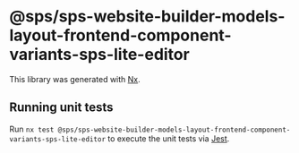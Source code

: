 # @sps/sps-website-builder-models-layout-frontend-component-variants-sps-lite-editor

This library was generated with [Nx](https://nx.dev).

## Running unit tests

Run `nx test @sps/sps-website-builder-models-layout-frontend-component-variants-sps-lite-editor` to execute the unit tests via [Jest](https://jestjs.io).

